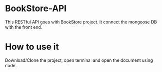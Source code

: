 # BookStore-API
This RESTful API goes with BookStore project. It connect the mongoose DB with the front end.

# How to use it
 Download/Clone the project, open terminal and open the document using node. 
